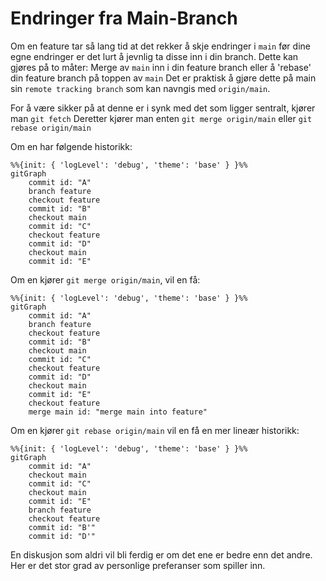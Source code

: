 # Endringer fra Main-Branch

Om en feature tar så lang tid at det rekker å skje endringer i `main` før dine egne endringer er det lurt å jevnlig ta disse inn i din branch.
Dette kan gjøres på to måter: Merge av `main` inn i din feature branch eller å 'rebase' din feature branch på toppen av `main`
Det er praktisk å gjøre dette på main sin `remote tracking branch` som kan navngis med `origin/main`.

For å være sikker på at denne er i synk med det som ligger sentralt, kjører man `git fetch`
Deretter kjører man enten `git merge origin/main` eller `git rebase origin/main`

Om en har følgende historikk:
```mermaid
%%{init: { 'logLevel': 'debug', 'theme': 'base' } }%%
gitGraph
    commit id: "A"
    branch feature
    checkout feature
    commit id: "B"
    checkout main
    commit id: "C"
    checkout feature
    commit id: "D"
    checkout main
    commit id: "E"
```
Om en kjører `git merge origin/main`, vil en få:
```mermaid
%%{init: { 'logLevel': 'debug', 'theme': 'base' } }%%
gitGraph
    commit id: "A"
    branch feature
    checkout feature
    commit id: "B"
    checkout main
    commit id: "C"
    checkout feature
    commit id: "D"
    checkout main
    commit id: "E"
    checkout feature
    merge main id: "merge main into feature"
```
Om en kjører `git rebase origin/main` vil en få en mer lineær historikk:
```mermaid
%%{init: { 'logLevel': 'debug', 'theme': 'base' } }%%
gitGraph
    commit id: "A"
    checkout main
    commit id: "C"
    checkout main
    commit id: "E"
    branch feature
    checkout feature
    commit id: "B'"
    commit id: "D'"
```
En diskusjon som aldri vil bli ferdig er om det ene er bedre enn det andre.
Her er det stor grad av personlige preferanser som spiller inn.




 